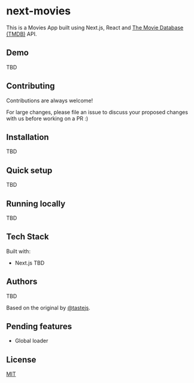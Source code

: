 # next-movies

This is a Movies App built using Next.js, React and [The Movie Database (TMDB)](https://www.themoviedb.org/) API.

## Demo

TBD

## Contributing

Contributions are always welcome!

For large changes, please file an issue to discuss your proposed changes with us before working on a PR :)

## Installation

TBD

## Quick setup

TBD

## Running locally

TBD

## Tech Stack

Built with:

- Next.js
  TBD

## Authors

TBD

Based on the original by [@tastejs](https://github.com/tastejs/next-movies).

## Pending features

- Global loader

## License

[MIT](https://choosealicense.com/licenses/mit/)
